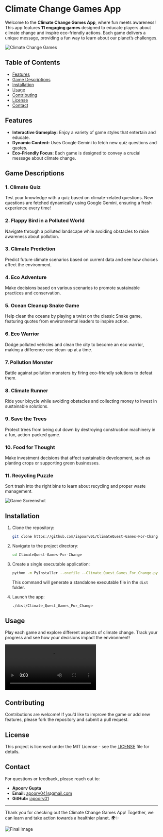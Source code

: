 # Climate Change Games App

Welcome to the **Climate Change Games App**, where fun meets awareness! This app features **11 engaging games** designed to educate players about climate change and inspire eco-friendly actions. Each game delivers a unique message, providing a fun way to learn about our planet’s challenges.

![Climate Change Games](path/to/your/image.jpg)

## Table of Contents
- [Features](#features)
- [Game Descriptions](#game-descriptions)
- [Installation](#installation)
- [Usage](#usage)
- [Contributing](#contributing)
- [License](#license)
- [Contact](#contact)

## Features
- **Interactive Gameplay:** Enjoy a variety of game styles that entertain and educate.
- **Dynamic Content:** Uses Google Gemini to fetch new quiz questions and quotes.
- **Eco-Friendly Focus:** Each game is designed to convey a crucial message about climate change.

## Game Descriptions

### 1. Climate Quiz
Test your knowledge with a quiz based on climate-related questions. New questions are fetched dynamically using Google Gemini, ensuring a fresh experience every time!

### 2. Flappy Bird in a Polluted World
Navigate through a polluted landscape while avoiding obstacles to raise awareness about pollution.

### 3. Climate Prediction
Predict future climate scenarios based on current data and see how choices affect the environment.

### 4. Eco Adventure
Make decisions based on various scenarios to promote sustainable practices and conservation.

### 5. Ocean Cleanup Snake Game
Help clean the oceans by playing a twist on the classic Snake game, featuring quotes from environmental leaders to inspire action.

### 6. Eco Warrior
Dodge polluted vehicles and clean the city to become an eco warrior, making a difference one clean-up at a time.

### 7. Pollution Monster
Battle against pollution monsters by firing eco-friendly solutions to defeat them.

### 8. Climate Runner
Ride your bicycle while avoiding obstacles and collecting money to invest in sustainable solutions.

### 9. Save the Trees
Protect trees from being cut down by destroying construction machinery in a fun, action-packed game.

### 10. Food for Thought
Make investment decisions that affect sustainable development, such as planting crops or supporting green businesses.

### 11. Recycling Puzzle
Sort trash into the right bins to learn about recycling and proper waste management.

![Game Screenshot](path/to/your/game_screenshot.jpg)

## Installation
1. Clone the repository:
   ```bash
   git clone https://github.com/iapoorv01/ClimateQuest-Games-For-Change.git
   ```
2. Navigate to the project directory:
   ```bash
   cd ClimateQuest-Games-For-Change
   ```
3. Create a single executable application:
   ```bash
   python -m PyInstaller --onefile --Climate_Quest_Games_For_Change.py
   ```
   This command will generate a standalone executable file in the `dist` folder.

4. Launch the app:
   ```bash
   ./dist/Climate_Quest_Games_For_Change
   ```

## Usage
Play each game and explore different aspects of climate change. Track your progress and see how your decisions impact the environment!

![Live Demo](Climate_Quest.mp4)

## Contributing
Contributions are welcome! If you’d like to improve the game or add new features, please fork the repository and submit a pull request.

## License
This project is licensed under the MIT License - see the [LICENSE](LICENSE) file for details.

## Contact
For questions or feedback, please reach out to:
- **Apoorv Gupta**
- **Email:** apoorv041@gmail.com
- **GitHub:** [iapoorv01](https://github.com/iapoorv01)

---

Thank you for checking out the Climate Change Games App! Together, we can learn and take action towards a healthier planet. 🌍✨

![Final Image](path/to/your/final_image.jpg)
